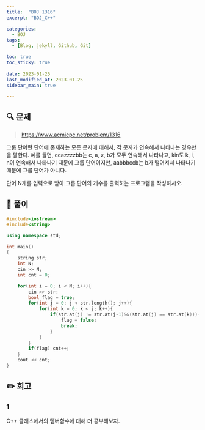```yaml
---
title:  "BOJ 1316"
excerpt: "BOJ_C++"

categories:
  - BOJ
tags:
  - [Blog, jekyll, Github, Git]

toc: true
toc_sticky: true
 
date: 2023-01-25
last_modified_at: 2023-01-25
sidebar_main: true

---
```

<!--
문제 🔍
풀이 🎯 ⭕ ❌
주의할 점 🚨
짚고갈 점 ✏️
기타 🔥🌝🪐🔔
-->
## 🔍 문제
> <https://www.acmicpc.net/problem/1316>
<div class="notice" markdown="1">
그룹 단어란 단어에 존재하는 모든 문자에 대해서, 각 문자가 연속해서 나타나는 경우만을 말한다. 예를 들면, ccazzzzbb는 c, a, z, b가 모두 연속해서 나타나고, kin도 k, i, n이 연속해서 나타나기 때문에 그룹 단어이지만, aabbbccb는 b가 떨어져서 나타나기 때문에 그룹 단어가 아니다.

단어 N개를 입력으로 받아 그룹 단어의 개수를 출력하는 프로그램을 작성하시오.
</div>

## 🎯 풀이
```cpp
#include<iostream>
#include<string>

using namespace std;

int main()
{
    string str;
    int N;
    cin >> N;
    int cnt = 0;

    for(int i = 0; i < N; i++){
        cin >> str;
        bool flag = true;
        for(int j = 0; j < str.length(); j++){
            for(int k = 0; k < j; k++){
                if(str.at(j) != str.at(j-1)&&(str.at(j) == str.at(k))){
                    flag = false;
                    break;
                }
            }
        }
        if(flag) cnt++;
    }
    cout << cnt;
}

```

## ✏️ 회고
### 1
C++ 클래스에서의 멤버함수에 대해 더 공부해보자.